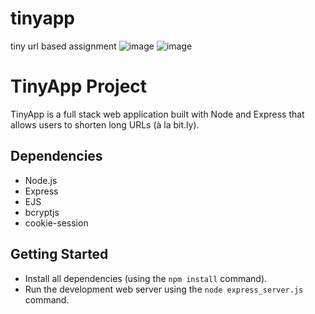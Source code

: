# tinyapp
tiny url based assignment 
![image](https://user-images.githubusercontent.com/111916382/204379222-c351be81-ccb9-40f7-b2c7-9877e15150cf.png)
![image](https://user-images.githubusercontent.com/111916382/204379421-34eda9fd-cc3c-4941-9c53-eb8d8ede59b6.png)

# TinyApp Project

TinyApp is a full stack web application built with Node and Express that allows users to shorten long URLs (à la bit.ly).

## Dependencies

- Node.js
- Express
- EJS
- bcryptjs
- cookie-session

## Getting Started

- Install all dependencies (using the `npm install` command).
- Run the development web server using the `node express_server.js` command.
